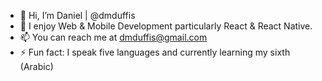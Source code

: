 - 👋 Hi, I’m Daniel | @dmduffis
- 🌱 I enjoy Web & Mobile Development particularly React & React Native.
- 📫 You can reach me at dmduffis@gmail.com
- ⚡ Fun fact: I speak five languages and currently learning my sixth (Arabic)
